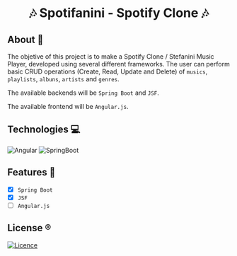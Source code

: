 <h1 align="center">🎶 Spotifanini - Spotify Clone 🎶</h1>

## About 🎯

The objetive of this project is to make a Spotify Clone / Stefanini Music Player, developed using several different frameworks. The user can perform basic CRUD operations (Create, Read, Update and Delete) of ``musics``, ``playlists``, ``albuns``, ``artists`` and ``genres``. 

The available backends will be ``Spring Boot`` and ``JSF``.

The available frontend will be ``Angular.js``.

## Technologies 💻

![Angular](https://img.shields.io/badge/Angular-DD0031?style=for-the-badge&logo=angular&logoColor=white)
![SpringBoot](https://img.shields.io/badge/Spring-6DB33F?style=for-the-badge&logo=spring&logoColor=white)

## Features 📝

- [x] ``Spring Boot``
- [x] ``JSF``
- [ ] ``Angular.js``

## License ®️

[![Licence](https://img.shields.io/github/license/Ileriayo/markdown-badges?style=for-the-badge)](./LICENSE)

